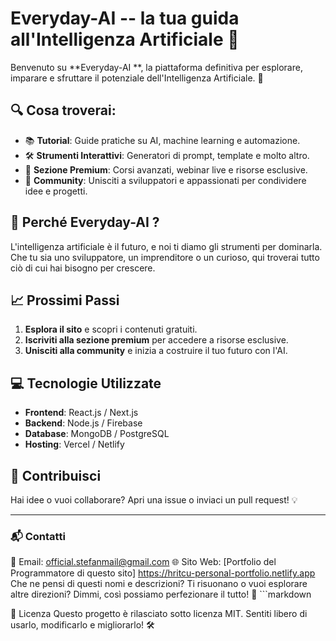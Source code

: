 # Everyday-AI  -- la tua guida all'Intelligenza Artificiale 🚀

Benvenuto su **Everyday-AI **, la piattaforma definitiva per esplorare, imparare e sfruttare il potenziale dell'Intelligenza Artificiale. 🎯

## 🔍 Cosa troverai:
- 📚 **Tutorial**: Guide pratiche su AI, machine learning e automazione.
- 🛠️ **Strumenti Interattivi**: Generatori di prompt, template e molto altro.
- 🌟 **Sezione Premium**: Corsi avanzati, webinar live e risorse esclusive.
- 🤝 **Community**: Unisciti a sviluppatori e appassionati per condividere idee e progetti.

## 🚀 Perché Everyday-AI ?
L'intelligenza artificiale è il futuro, e noi ti diamo gli strumenti per dominarla. Che tu sia uno sviluppatore, un imprenditore o un curioso, qui troverai tutto ciò di cui hai bisogno per crescere.

## 📈 Prossimi Passi
1. **Esplora il sito** e scopri i contenuti gratuiti.
2. **Iscriviti alla sezione premium** per accedere a risorse esclusive.
3. **Unisciti alla community** e inizia a costruire il tuo futuro con l'AI.

## 💻 Tecnologie Utilizzate
- **Frontend**: React.js / Next.js
- **Backend**: Node.js / Firebase
- **Database**: MongoDB / PostgreSQL
- **Hosting**: Vercel / Netlify

## 🤝 Contribuisci
Hai idee o vuoi collaborare? Apri una issue o inviaci un pull request! 💡

---

### 📬 Contatti
📧 Email: official.stefanmail@gmail.com
🌐 Sito Web: [Portfolio del Programmatore di questo sito] https://hritcu-personal-portfolio.netlify.app
Che ne pensi di questi nomi e descrizioni? Ti risuonano o vuoi esplorare altre direzioni? Dimmi, così possiamo perfezionare il tutto! 🚀 ```markdown

🌟 Licenza
Questo progetto è rilasciato sotto licenza MIT. Sentiti libero di usarlo, modificarlo e migliorarlo! 🛠️
